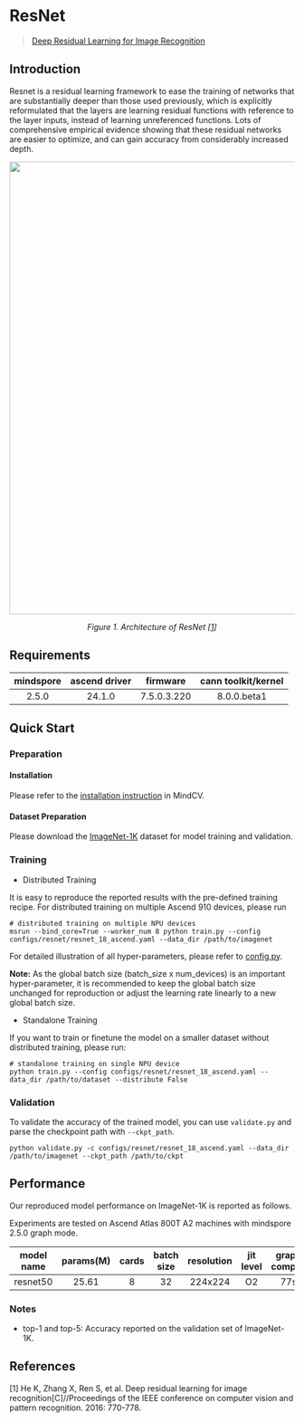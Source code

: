 # ResNet

> [Deep Residual Learning for Image Recognition](https://arxiv.org/abs/1512.03385)



## Introduction

Resnet is a residual learning framework to ease the training of networks that are substantially deeper than those used
previously, which is explicitly reformulated that the layers are learning residual functions with reference to the layer
inputs, instead of learning unreferenced functions. Lots of comprehensive empirical evidence showing that these residual
networks are easier to optimize, and can gain accuracy from considerably increased depth.

<p align="center">
  <img src="https://user-images.githubusercontent.com/121591093/210049796-79b70294-4250-4d0f-b078-2471880884cf.png" width=800 />
</p>
<p align="center">
  <em>Figure 1. Architecture of ResNet [<a href="#references">1</a>] </em>
</p>

## Requirements
| mindspore | ascend driver |  firmware   | cann toolkit/kernel |
| :-------: | :-----------: | :---------: | :-----------------: |
|   2.5.0   |   24.1.0      | 7.5.0.3.220 |     8.0.0.beta1     |



## Quick Start

### Preparation

#### Installation

Please refer to the [installation instruction](https://mindspore-lab.github.io/mindcv/installation/) in MindCV.

#### Dataset Preparation

Please download the [ImageNet-1K](https://www.image-net.org/challenges/LSVRC/2012/index.php) dataset for model training
and validation.

### Training

* Distributed Training

It is easy to reproduce the reported results with the pre-defined training recipe. For distributed training on multiple
Ascend 910 devices, please run

```shell
# distributed training on multiple NPU devices
msrun --bind_core=True --worker_num 8 python train.py --config configs/resnet/resnet_18_ascend.yaml --data_dir /path/to/imagenet
```




For detailed illustration of all hyper-parameters, please refer
to [config.py](https://github.com/mindspore-lab/mindcv/blob/main/config.py).

**Note:**  As the global batch size  (batch_size x num_devices) is an important hyper-parameter, it is recommended to
keep the global batch size unchanged for reproduction or adjust the learning rate linearly to a new global batch size.

* Standalone Training

If you want to train or finetune the model on a smaller dataset without distributed training, please run:

```shell
# standalone training on single NPU device
python train.py --config configs/resnet/resnet_18_ascend.yaml --data_dir /path/to/dataset --distribute False
```

### Validation

To validate the accuracy of the trained model, you can use `validate.py` and parse the checkpoint path
with `--ckpt_path`.

```shell
python validate.py -c configs/resnet/resnet_18_ascend.yaml --data_dir /path/to/imagenet --ckpt_path /path/to/ckpt
```

## Performance

Our reproduced model performance on ImageNet-1K is reported as follows.

Experiments are tested on Ascend Atlas 800T A2 machines with mindspore 2.5.0 graph mode.




|  model name  |  params(M)   |  cards  |  batch size  |  resolution  |  jit level  |  graph compile  |  ms/step  |   img/s   |  acc@top1  |  acc@top5  |                                               recipe                                               |                                                  weight                                                   |
|:------------:|:------------:|:-------:|:------------:|:------------:|:-----------:|:---------------:|:---------:|:---------:|:----------:|:----------:|:--------------------------------------------------------------------------------------------------:|:---------------------------------------------------------------------------------------------------------:|
| resnet50   | 25.61     | 8     | 32         | 224x224    | O2        | 77s           | 33.09   | 7736.47 | 76.76    | 93.31    | [yaml](https://github.com/mindspore-lab/mindcv/blob/main/configs/resnet/resnet_50_ascend.yaml) | [weights](https://download-mindspore.osinfra.cn/toolkits/mindcv/resnet/resnet50-f369a08d-910v2.ckpt) |



### Notes

- top-1 and top-5: Accuracy reported on the validation set of ImageNet-1K.

## References

[1] He K, Zhang X, Ren S, et al. Deep residual learning for image recognition[C]//Proceedings of the IEEE conference on
computer vision and pattern recognition. 2016: 770-778.
